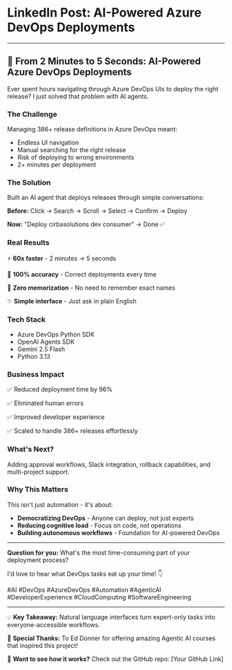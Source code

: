 # LinkedIn Post: AI-Powered Azure DevOps Deployments

---

## 🚀 From 2 Minutes to 5 Seconds: AI-Powered Azure DevOps Deployments

Ever spent hours navigating through Azure DevOps UIs to deploy the right release? I just solved that problem with AI agents.

### The Challenge
Managing 386+ release definitions in Azure DevOps meant:
- Endless UI navigation
- Manual searching for the right release
- Risk of deploying to wrong environments
- 2+ minutes per deployment

### The Solution
Built an AI agent that deploys releases through simple conversations:

**Before:** Click → Search → Scroll → Select → Confirm → Deploy

**Now:** "Deploy cirbasolutions dev consumer" → Done ✅

### Real Results
⚡ **60x faster** - 2 minutes → 5 seconds

🎯 **100% accuracy** - Correct deployments every time

🧠 **Zero memorization** - No need to remember exact names

✨ **Simple interface** - Just ask in plain English

### Tech Stack
- Azure DevOps Python SDK
- OpenAI Agents SDK
- Gemini 2.5 Flash
- Python 3.13

### Business Impact
✅ Reduced deployment time by 96%

✅ Eliminated human errors

✅ Improved developer experience

✅ Scaled to handle 386+ releases effortlessly

### What's Next?
Adding approval workflows, Slack integration, rollback capabilities, and multi-project support.

### Why This Matters
This isn't just automation - it's about:
- **Democratizing DevOps** - Anyone can deploy, not just experts
- **Reducing cognitive load** - Focus on code, not operations
- **Building autonomous workflows** - Foundation for AI-powered DevOps

---

**Question for you:** What's the most time-consuming part of your deployment process?

I'd love to hear what DevOps tasks eat up your time! 👇

#AI #DevOps #AzureDevOps #Automation #AgenticAI #DeveloperExperience #CloudComputing #SoftwareEngineering

---

💡 **Key Takeaway:** Natural language interfaces turn expert-only tasks into everyone-accessible workflows.

🙏 **Special Thanks:** To Ed Donner for offering amazing Agentic AI courses that inspired this project!

🔗 **Want to see how it works?** Check out the GitHub repo: [Your GitHub Link]
